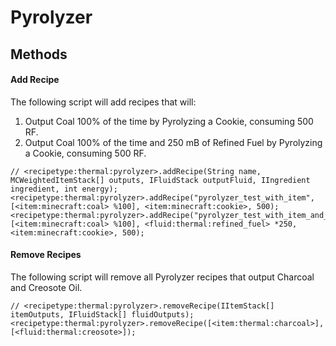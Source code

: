 # Pyrolyzer

## Methods

#### Add Recipe

The following script will add recipes that will:

1) Output Coal 100% of the time by Pyrolyzing a Cookie, consuming 500 RF.
2) Output Coal 100% of the time and 250 mB of Refined Fuel by Pyrolyzing a Cookie, consuming 500 RF.


```zenscript
// <recipetype:thermal:pyrolyzer>.addRecipe(String name, MCWeightedItemStack[] outputs, IFluidStack outputFluid, IIngredient ingredient, int energy);
<recipetype:thermal:pyrolyzer>.addRecipe("pyrolyzer_test_with_item", [<item:minecraft:coal> %100], <item:minecraft:cookie>, 500);
<recipetype:thermal:pyrolyzer>.addRecipe("pyrolyzer_test_with_item_and_fluid", [<item:minecraft:coal> %100], <fluid:thermal:refined_fuel> *250, <item:minecraft:cookie>, 500);
```

#### Remove Recipes

The following script will remove all Pyrolyzer recipes that output Charcoal and Creosote Oil.

```zenscript
// <recipetype:thermal:pyrolyzer>.removeRecipe(IItemStack[] itemOutputs, IFluidStack[] fluidOutputs);
<recipetype:thermal:pyrolyzer>.removeRecipe([<item:thermal:charcoal>], [<fluid:thermal:creosote>]);
```
